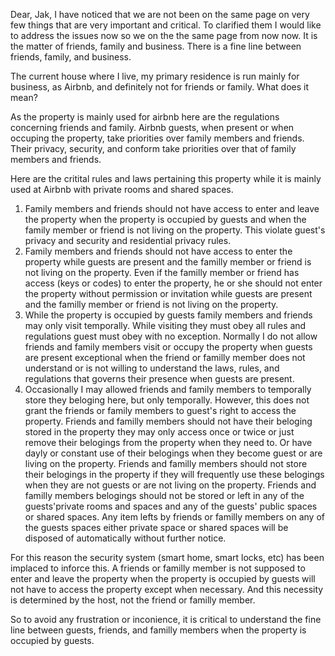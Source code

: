 Dear, Jak, I have noticed that we are not been on the same page on very few things that are very important and critical. To clarified them I would like to address the issues now so we on the the same page from now now. It is the matter of friends, family and business. There is a fine line between friends, family, and business. 

The current house where I live, my primary residence is run mainly for business, as Airbnb, and definitely not for friends or family. What does it mean? 

As the property is mainly used for airbnb here are the regulations concerning friends and family. Airbnb guests, when present or when occuping the property, take priorities over family members and friends. Their privacy, security, and conform take priorities over that of family members and friends. 

Here are the critital rules and laws pertaining this property while it is mainly used at Airbnb with private rooms and shared spaces.

1. Family members and friends should not have access to enter and leave the property when the property is occupied by guests and when the family member or friend is not living on the property. This violate guest's privacy and security and residential privacy rules. 
2. Family members and friends should not have access to enter the property while guests are present and the familly member or friend is not living on the property. Even if the familly member or friend has access (keys or codes) to enter the property, he or she should not enter the property without permission or invitation while guests are present and the familly member or friend is not living on the property.
3. While the property is occupied by guests  family members and friends may only visit temporally. While visiting they must obey all rules and regulations guest must obey with no exception. Normally I do not allow friends and family members visit or occupy the property when guests are present exceptional when the friend or familly member does not understand or is not willing to understand the laws, rules, and regulations that governs their presence  when guests are present.
4. Occasionally I may allowed friends and family members to temporally store they beloging here, but only temporally. However, this does not grant the friends or family members to guest's right to access the property. Friends and familly members should not have their beloging stored in the property they may only access once or twice or just remove their belogings from the property when they need to. Or have dayly or constant use of their belogings when they become guest or are living on the property. Friends and familly members should not store their belogings in the property if they will frequently use these belogings when they are not guests or are not living on the property. Friends and familly members belogings should not be stored or left in any of the guests'private rooms and spaces and any of the guests' public spaces or shared spaces. Any item lefts by friends or familly members on any of the guests spaces either private space or shared spaces will be disposed of automatically without further notice. 

For this reason the security system (smart home, smart locks, etc) has been implaced to inforce this. A friends or familly member is not supposed to enter and leave the property when the property is occupied by guests will not have to access the property except when necessary. And this necessity is determined by the host, not the friend or familly member. 


So to avoid any frustration or inconience, it is critical to understand the fine line between guests, friends, and familly members when the property is occupied by guests. 






